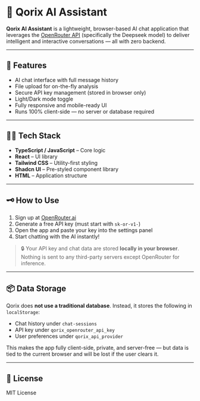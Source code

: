 # 💬 Qorix AI Assistant

**Qorix AI Assistant** is a lightweight, browser-based AI chat application that leverages the [OpenRouter API](https://openrouter.ai) (specifically the Deepseek model) to deliver intelligent and interactive conversations — all with zero backend.

---

## 🚀 Features

- AI chat interface with full message history  
- File upload for on-the-fly analysis  
- Secure API key management (stored in browser only)  
- Light/Dark mode toggle  
- Fully responsive and mobile-ready UI   
- Runs 100% client-side — no server or database required

---

## 🧑‍💻 Tech Stack

- **TypeScript / JavaScript** – Core logic  
- **React** – UI library  
- **Tailwind CSS** – Utility-first styling  
- **Shadcn UI** – Pre-styled component library  
- **HTML** – Application structure

---

## 🗝 How to Use

1. Sign up at [OpenRouter.ai](https://openrouter.ai)  
2. Generate a free API key (must start with `sk-or-v1-`)  
3. Open the app and paste your key into the settings panel  
4. Start chatting with the AI instantly!

> 🔒 Your API key and chat data are stored **locally in your browser**. Nothing is sent to any third-party servers except OpenRouter for inference.

---

## 📦 Data Storage

Qorix does **not use a traditional database**. Instead, it stores the following in `localStorage`:

- Chat history under `chat-sessions`  
- API key under `qorix_openrouter_api_key`  
- User preferences under `qorix_api_provider`

This makes the app fully client-side, private, and server-free — but data is tied to the current browser and will be lost if the user clears it.

---

## 📄 License

MIT License
